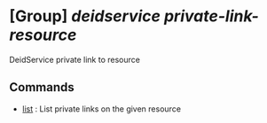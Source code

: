 # [Group] _deidservice private-link-resource_

DeidService private link to resource

## Commands

- [list](/Commands/deidservice/private-link-resource/_list.md)
: List private links on the given resource
